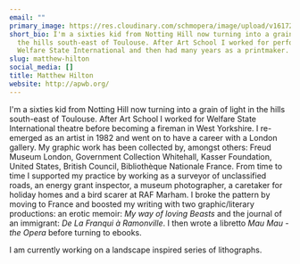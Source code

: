 ```yaml
---
email: ""
primary_image: https://res.cloudinary.com/schmopera/image/upload/v1617231119/media/2021/03/schmopera3_t7thun.jpg
short_bio: I'm a sixties kid from Notting Hill now turning into a grain of light in
  the hills south-east of Toulouse. After Art School I worked for performance theatre
  Welfare State International and then had many years as a printmaker.
slug: matthew-hilton
social_media: []
title: Matthew Hilton
website: http://apwb.org/
---
```

I'm a sixties kid from Notting Hill now turning into a grain of light in the hills south-east of Toulouse. After Art School I worked for Welfare State International theatre before becoming a fireman in West Yorkshire. I re-emerged as an artist in 1982 and went on to have a career with a London gallery.  My graphic work has been collected by, amongst others: Freud Museum London, Government Collection Whitehall, Kasser Foundation, United States, British Council, Bibliothèque Nationale France. From time to time I supported my practice by working as a surveyor of unclassified roads, an energy grant inspector, a museum photographer, a caretaker for holiday homes and a bird scarer at RAF Marham. I broke the pattern by moving to France and boosted my writing with two graphic/literary productions: an erotic memoir: _My way of loving Beasts_ and the journal of an immigrant: _De La Franqui à Ramonville_. I then wrote a libretto _Mau Mau - the Opera_ before turning to ebooks. 

I am currently working on a landscape inspired series of lithographs.
